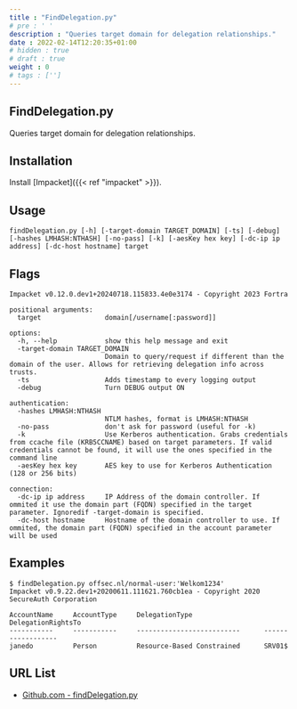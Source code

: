 ```yaml
---
title : "FindDelegation.py"
# pre : ' '
description : "Queries target domain for delegation relationships."
date : 2022-02-14T12:20:35+01:00
# hidden : true
# draft : true
weight : 0
# tags : ['']
---
```


## FindDelegation.py

Queries target domain for delegation relationships.

## Installation

Install [Impacket]({{< ref "impacket" >}}).

## Usage

```plain
findDelegation.py [-h] [-target-domain TARGET_DOMAIN] [-ts] [-debug] [-hashes LMHASH:NTHASH] [-no-pass] [-k] [-aesKey hex key] [-dc-ip ip address] [-dc-host hostname] target
```

## Flags

```plain
Impacket v0.12.0.dev1+20240718.115833.4e0e3174 - Copyright 2023 Fortra

positional arguments:
  target                domain[/username[:password]]

options:
  -h, --help            show this help message and exit
  -target-domain TARGET_DOMAIN
                        Domain to query/request if different than the domain of the user. Allows for retrieving delegation info across trusts.
  -ts                   Adds timestamp to every logging output
  -debug                Turn DEBUG output ON

authentication:
  -hashes LMHASH:NTHASH
                        NTLM hashes, format is LMHASH:NTHASH
  -no-pass              don't ask for password (useful for -k)
  -k                    Use Kerberos authentication. Grabs credentials from ccache file (KRB5CCNAME) based on target parameters. If valid credentials cannot be found, it will use the ones specified in the command line
  -aesKey hex key       AES key to use for Kerberos Authentication (128 or 256 bits)

connection:
  -dc-ip ip address     IP Address of the domain controller. If ommited it use the domain part (FQDN) specified in the target parameter. Ignoredif -target-domain is specified.
  -dc-host hostname     Hostname of the domain controller to use. If ommited, the domain part (FQDN) specified in the account parameter will be used
```

## Examples

```plain
$ findDelegation.py offsec.nl/normal-user:'Welkom1234'
Impacket v0.9.22.dev1+20200611.111621.760cb1ea - Copyright 2020 SecureAuth Corporation

AccountName     AccountType     DelegationType                  DelegationRightsTo
-----------     -----------     --------------------------      ------------------
janedo          Person          Resource-Based Constrained      SRV01$
```

## URL List

- [Github.com - findDelegation.py](https://github.com/fortra/impacket/blob/master/examples/findDelegation.py)

